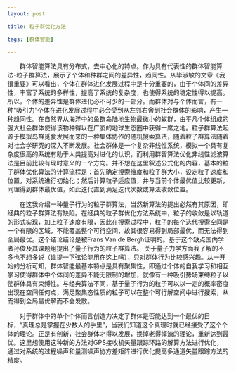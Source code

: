 ```yaml
---
layout: post

title: 粒子群优化方法

tags: [群体智能]

---
```



&emsp;&emsp;群体智能算法具有分布式，去中心化的特点。作为具有代表性的群体智能算法-粒子群算法，展示了个体和种群之间的差异性，趋同性。从毕淑敏的文章《我很重要》可以看出，个体在群体进化发展过程中是十分重要的，由于个体间的差异性，丰富了系统的多样性，提高了系统的复杂度，也使得系统的稳定性得以提高。所以，个体的差异性是群体进化必不可少的一部分。而群体对与个体而言，有一种“吸引力”个体在进化发展过程中必会受到从左邻右舍到社会群体的影响，产生一种趋同性。在自然界从海洋中的鱼群岛陆地生物最微小的蚁群，由平凡个体组成的强大社会群体使得该物种得以在广袤的地球生态圈中获得一席之地。粒子群算法起源于模拟鸟群觅食发展而来的一种集体协作的随机搜索算法，随着粒子群算法随着对社会学研究的深入不断发展。社会群体是一个复杂非线性系统，模拟一个具有复杂度很高的系统有助于人类提高对进化的认识，而利用群智算法优化非线性滤波算法是目前比较有现时意义的一个方向。并不想在这里叙述公式化的内容，基本的粒子群体优化算法的计算流程是：首先确定搜索维度和粒子群大小，设定粒子速度和位置，对系统进行初始化；然后计算粒子适应值，并与当前个体最优值比较更新，同理得到群体最优值，如此迭代直到满足迭代次数或算法收敛位置。

&emsp;&emsp;在这我介绍一种量子行为的粒子群算法，当然新算法的提出必然有其原因，即经典的粒子群算法有缺陷。在经典的粒子群优化方法系统中，粒子的收敛是以轨道的形式实现，加上粒子速度有限，因此在搜索过程中，粒子的每个迭代搜索空间是一个有限的区域，不能覆盖整个可行空间，故其很容易得到局部最优，而无法得到全局最优。这个结论结论是被Frans Van de Bergh证明的。基于这个缺点国内学者孙俊及其课题组提出了量子行为的粒子群算法。
关于量子力学方面我了解的不多也不想多说（谁提一下弦论能用在这上吗），只对群体行为比较感兴趣。从一开始的分析可知，群体智能最基本特点是具有聚集性，即通过个体的自我学习和相互学习使得群体中个体间的差异不能无限制的增加，就像有一种吸引势场束缚粒子以使群体具有束缚性。与经典算法不同，基于量子行为的粒子可以以一定的概率密度出现在空间任何点，满足聚集态性质的粒子可以在整个可行解空间中进行搜索，从而得到全局最优解而不会发散。

&emsp;&emsp;对于群体中的单个个体而言创造力决定了群体是否能达到一个最优的目标，“真理总是掌握在少数人的手里”，当我们知道这个真理时就已经接受了这个个体的理论。正是有创新，社会群体才得以发展，换掉老得掉渣的理论，重新达到最优。这里想使用这种新的方法对GPS接收机矢量跟踪环路的解算方法进行优化，通过对系统的过程噪声和量测噪声协方差矩阵进行优化提高多通道矢量跟踪方法的精度。
